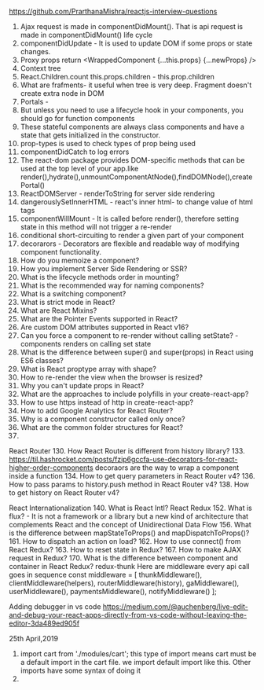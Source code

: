 https://github.com/PrarthanaMishra/reactjs-interview-questions

1. Ajax request is made in componentDidMount(). That is api request is made in componentDidMount() life cycle
2. componentDidUpdate - It is used to update DOM if some props or state changes.
36. Proxy props      return <WrappedComponent {...this.props} {...newProps} />
37. Context tree
38. React.Children.count this.props.children - this.prop.children
47. What are frafments- it useful when tree is very deep. Fragment doesn't create extra node in DOM
48. Portals - 
49. But unless you need to use a lifecycle hook in your components, you should go for function components
50. These stateful components are always class components and have a state that gets initialized in the constructor.
51. prop-types is used to check types of prop being used
54. componentDidCatch to log errors
57. The react-dom package provides DOM-specific methods that can be used at the top level of your app.like
    render(),hydrate(),unmountComponentAtNode(),findDOMNode(),createPortal()
58. ReactDOMServer - renderToString for server side rendering
60. dangerouslySetInnerHTML - react's inner html- to change value of html tags 
65. componentWillMount - It is called before render(), therefore setting state in this method will not trigger a re-render
67. conditional short-circuiting to render a given part of your component
69. decorarors - Decorators are flexible and readable way of modifying component functionality.
70. How do you memoize a component?
71. How you implement Server Side Rendering or SSR?
74. What is the lifecycle methods order in mounting?
79. What is the recommended way for naming components?
81. What is a switching component?
83. What is strict mode in React?
84. What are React Mixins?
86. What are the Pointer Events supported in React?
88. Are custom DOM attributes supported in React v16?
90. Can you force a component to re-render without calling setState? - components renders on calling set state
91. What is the difference between super() and super(props) in React using ES6 classes?
94. What is React proptype array with shape?
100. How to re-render the view when the browser is resized?
106. Why you can't update props in React?
111. What are the approaches to include polyfills in your create-react-app?
112. How to use https instead of http in create-react-app?
114. How to add Google Analytics for React Router?
119. Why is a component constructor called only once?
123. What are the common folder structures for React?
129. 
React Router
130. How React Router is different from history library?
133. https://til.hashrocket.com/posts/fzip6gccfa-use-decorators-for-react-higher-order-components
    decoraors are the way to wrap a component inside a function
134. How to get query parameters in React Router v4?
136. How to pass params to history.push method in React Router v4?
138. How to get history on React Router v4?

React Internationalization
140. What is React Intl?
React Redux
152. What is flux? - It is not a framework or a library but a new kind of architecture that complements React and the concept of Unidirectional Data Flow 
156. What is the difference between mapStateToProps() and mapDispatchToProps()?
161. How to dispatch an action on load?
162. How to use connect() from React Redux?
163. How to reset state in Redux?
167. How to make AJAX request in Redux?
170. What is the difference between component and container in React Redux?
redux-thunk
Here are middleware every api call goes in sequence
const middleware = [
    thunkMiddleware(),
    clientMiddleware(helpers),
    routerMiddleware(history),
    gaMiddleware(),
    userMiddleware(),
    paymentsMiddleware(),
    notifyMiddleware()
  ];

Adding debugger in vs code
https://medium.com/@auchenberg/live-edit-and-debug-your-react-apps-directly-from-vs-code-without-leaving-the-editor-3da489ed905f

25th April,2019

1. import cart from './modules/cart';
    this type of import means cart must be a default import in the cart file.
    we import default import like this. Other imports have some syntax of doing it
2.
